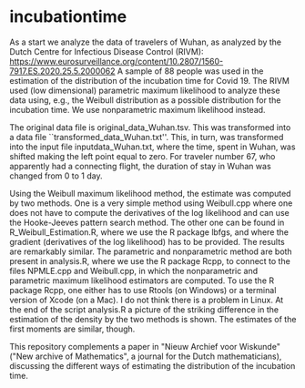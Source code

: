 # incubationtime

As a start we analyze the data of travelers of Wuhan, as analyzed by the Dutch Centre for Infectious Disease Control (RIVM): https://www.eurosurveillance.org/content/10.2807/1560-7917.ES.2020.25.5.2000062
A sample of 88 people was used in the estimation of the distribution of the incubation time for Covid 19. The RIVM used (low dimensional) parametric maximum likelihood to analyze these data using, e.g., the Weibull distribution as a possible distribution for the incubation time. We use nonparametric maximum likelihood instead.

The original data file is original_data_Wuhan.tsv. This was transformed into a data file ``transformed_data_Wuhan.txt''. This, in turn, was transformed into the input file inputdata_Wuhan.txt, where the time, spent in Wuhan, was shifted making the left point equal to zero. For traveler number 67, who apparently had a connecting flight, the duration of stay in Wuhan was changed from 0 to 1 day.

Using the Weibull maximum likelihood method, the estimate was computed by two methods. One is a very simple method using Weibull.cpp where one does not have to compute the derivatives of the log likelihood and can use the Hooke-Jeeves pattern search method. The other one can be found in R_Weibull_Estimation.R, where we use the R package lbfgs, and where the gradient (derivatives of the log likelihood) has to be provided. The results are remarkably similar.
The parametric and nonparametric method are both present in analysis.R, where we use the R package Rcpp, to connect to the files NPMLE.cpp and Weibull.cpp, in which the nonparametric and parametric maximum likelihood estimators are computed. To use the R package Rcpp, one either has to use Rtools (on Windows) or a terminal version of Xcode (on a Mac). I do not think there is a problem in Linux. At the end of the script analysis.R a picture of the striking difference in the estimation of the density by the two methods is shown. The estimates of the first moments are similar, though.

This repository complements a paper in "Nieuw Archief voor Wiskunde" ("New archive of Mathematics", a journal for the Dutch mathematicians), discussing the different ways of estimating the distribution of the incubation time.

